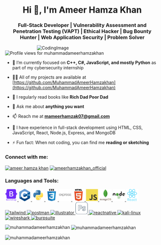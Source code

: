 <h1 align="center">Hi 👋, I'm Ameer Hamza Khan</h1>
<h3 align="center"> Full-Stack Developer | Vulnerability Assessment and Penetration Testing (VAPT) | Ethical Hacker | Bug Bounty Hunter | Web Application Security | Problem Solver</h3>

<img align="right" alt="CodingImage" width="400" src="https://corizo.in/wp-content/uploads/2025/01/Online-Coding-classes-for-Kids-_-ZugZwang-Academy.gif">


<p align="left">
  <img src="https://komarev.com/ghpvc/?username=muhammadameerhamzakhan&label=Profile%20views&color=0e75b6&style=flat" alt="Profile views for muhammadameerhamzakhan" />
</p>

- 🌱 I’m currently focused on **C++, C#, JavaScript, and mostly Python** as part of my cybersecurity internship

- 👨‍💻 All of my projects are available at [https://github.com/MuhammadAmeerHamzakhan](https://github.com/MuhammadAmeerHamzakhan)

- 📝 I regularly read books like **Rich Dad Poor Dad**

- 💬 Ask me about **anything you want**

- 📫 Reach me at **mameerhamzak07@gmail.com**

- 📄 I have experience in full-stack development using HTML, CSS, JavaScript, React, Node.js, Express, and MongoDB

- ⚡ Fun fact: When not coding, you can find me **reading or sketching**

<h3 align="left">Connect with me:</h3>
<p align="left">
<a href="https://linkedin.com/in/ameer hamza khan" target="blank"><img align="center" src="https://raw.githubusercontent.com/rahuldkjain/github-profile-readme-generator/master/src/images/icons/Social/linked-in-alt.svg" alt="ameer hamza khan" height="30" width="40" /></a>
<a href="https://instagram.com/ameerhamzakhan_official" target="blank"><img align="center" src="https://raw.githubusercontent.com/rahuldkjain/github-profile-readme-generator/master/src/images/icons/Social/instagram.svg" alt="ameerhamzakhan_official" height="30" width="40" /></a>
</p>

<h3 align="left">Languages and Tools:</h3>
<p align="left">
  <a href="https://getbootstrap.com" target="_blank" rel="noreferrer">
    <img src="https://raw.githubusercontent.com/devicons/devicon/master/icons/bootstrap/bootstrap-plain-wordmark.svg" alt="bootstrap" width="40" height="40"/>
  </a>
  <a href="https://www.w3schools.com/cpp/" target="_blank" rel="noreferrer">
    <img src="https://raw.githubusercontent.com/devicons/devicon/master/icons/cplusplus/cplusplus-original.svg" alt="cplusplus" width="40" height="40"/>
  </a>
   <a href="https://www.python.org/" target="_blank" rel="noreferrer">
    <img src="https://raw.githubusercontent.com/devicons/devicon/master/icons/python/python-original.svg" alt="python" width="40" height="40"/>
  </a>
  <a href="https://www.w3schools.com/css/" target="_blank" rel="noreferrer">
    <img src="https://raw.githubusercontent.com/devicons/devicon/master/icons/css3/css3-original-wordmark.svg" alt="css3" width="40" height="40"/>
  </a>
  <a href="https://expressjs.com" target="_blank" rel="noreferrer">
    <img src="https://raw.githubusercontent.com/devicons/devicon/master/icons/express/express-original-wordmark.svg" alt="express" width="40" height="40"/>
  </a>
  <a href="https://www.w3.org/html/" target="_blank" rel="noreferrer">
    <img src="https://raw.githubusercontent.com/devicons/devicon/master/icons/html5/html5-original-wordmark.svg" alt="html5" width="40" height="40"/>
  </a>
  <a href="https://developer.mozilla.org/en-US/docs/Web/JavaScript" target="_blank" rel="noreferrer">
    <img src="https://raw.githubusercontent.com/devicons/devicon/master/icons/javascript/javascript-original.svg" alt="javascript" width="40" height="40"/>
  </a>
  <a href="https://www.mongodb.com/" target="_blank" rel="noreferrer">
    <img src="https://raw.githubusercontent.com/devicons/devicon/master/icons/mongodb/mongodb-original-wordmark.svg" alt="mongodb" width="40" height="40"/>
  </a>
  <a href="https://nodejs.org" target="_blank" rel="noreferrer">
    <img src="https://raw.githubusercontent.com/devicons/devicon/master/icons/nodejs/nodejs-original-wordmark.svg" alt="nodejs" width="40" height="40"/>
  </a>
  <a href="https://reactjs.org/" target="_blank" rel="noreferrer">
    <img src="https://raw.githubusercontent.com/devicons/devicon/master/icons/react/react-original-wordmark.svg" alt="react" width="40" height="40"/>
  </a>
  <a href="https://tailwindcss.com/" target="_blank" rel="noreferrer">
    <img src="https://www.vectorlogo.zone/logos/tailwindcss/tailwindcss-icon.svg" alt="tailwind" width="40" height="40"/>
  </a>
  <a href="https://postman.com" target="_blank" rel="noreferrer">
    <img src="https://www.vectorlogo.zone/logos/getpostman/getpostman-icon.svg" alt="postman" width="40" height="40"/>
  </a>
  <a href="https://www.adobe.com/in/products/illustrator.html" target="_blank" rel="noreferrer">
    <img src="https://www.vectorlogo.zone/logos/adobe_illustrator/adobe_illustrator-icon.svg" alt="illustrator" width="40" height="40"/>
  </a>
  <a href="https://www.photoshop.com/en" target="_blank" rel="noreferrer">
    <img src="https://raw.githubusercontent.com/devicons/devicon/master/icons/photoshop/photoshop-line.svg" alt="photoshop" width="40" height="40"/>
  </a>
  <a href="https://reactnative.dev/" target="_blank" rel="noreferrer">
    <img src="https://reactnative.dev/img/header_logo.svg" alt="reactnative" width="40" height="40"/>
  </a>
  <a href="https://www.kali.org/" target="_blank" rel="noreferrer">
    <img src="https://www.vectorlogo.zone/logos/kali-linux/kali-linux-icon.svg" alt="kali-linux" width="40" height="40"/>
  </a>
  <a href="https://www.wireshark.org/" target="_blank" rel="noreferrer">
    <img src="https://upload.wikimedia.org/wikipedia/commons/e/e0/Wireshark_icon.svg" alt="wireshark" width="40" height="40"/>
  </a>
  <a href="https://portswigger.net/burp" target="_blank" rel="noreferrer">
    <img src="https://portswigger.net/favicon.ico" alt="burpsuite" width="40" height="40"/>
  </a>
</p>


<p><img align="left" src="https://github-readme-stats.vercel.app/api/top-langs?username=muhammadameerhamzakhan&show_icons=true&locale=en&layout=compact" alt="muhammadameerhamzakhan" /></p>

<p>&nbsp;<img align="center" src="https://github-readme-stats.vercel.app/api?username=muhammadameerhamzakhan&show_icons=true&locale=en" alt="muhammadameerhamzakhan" /></p>

<p><img align="center" src="https://github-readme-streak-stats.herokuapp.com/?user=muhammadameerhamzakhan&" alt="muhammadameerhamzakhan" /></p>
